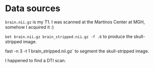 Data sources
============

`brain.nii.gz` is my T1. I was scanned at the Martinos Center at MGH, somehow I acquired it :)

`bet brain.nii.gz brain_stripped.nii.gz -f .6` to produce the skull-stripped image.

fast -n 3 -t 1 brain_stripped.nii.gz` to segment the skull-stripped image.

I happened to find a DTI scan.